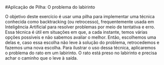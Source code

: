 #Aplicação de Pilha: O problema do labirinto

O objetivo deste exercício é usar uma pilha para implementar uma técnica conhecida como backtracking (ou retrocesso), frequentemente usada em Inteligência Artificial para resolver problemas por meio de tentativa e erro. Essa técnica é útil em situações em que, a cada instante, temos várias opções possíveis e não sabemos avaliar o melhor. Então, escolhemos uma delas e, caso essa escolha não leve à solução do problema, retrocedemos e fazemos uma nova escolha. Para ilustrar o uso dessa técnica, aplicaremos o problema do rato em um labirinto. O rato está preso no labirinto e precisa achar o caminho que o leve à saída.
